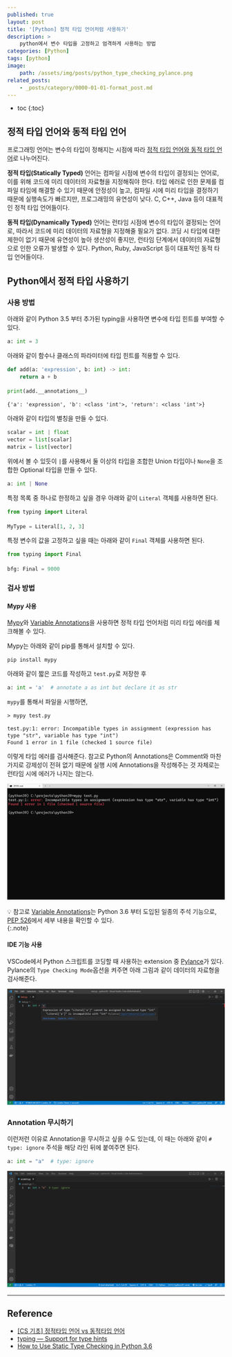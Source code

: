 ```yaml
---
published: true
layout: post
title: '[Python] 정적 타입 언어처럼 사용하기'
description: >
    python에서 변수 타입을 고정하고 엄격하게 사용하는 방법
categories: [Python]
tags: [python]
image:
    path: /assets/img/posts/python_type_checking_pylance.png
related_posts:
    - _posts/category/0000-01-01-format_post.md
---
```

* toc
{:toc}

## 정적 타입 언어와 동적 타입 언어

프로그래밍 언어는 변수의 타입이 정해지는 시점에 따라 [정적 타입 언어와 동적 타입 언어](https://en.wikipedia.org/wiki/Type_system#Type_checking)로 나누어진다.  

**정적 타입(Statically Typed)** 언어는 컴파일 시점에 변수의 타입이 결정되는 언어로, 이를 위해 코드에 미리 데이터의 자료형을 지정해줘야 한다. 타입 에러로 인한 문제를 컴파일 타임에 해결할 수 있기 때문에 안정성이 높고, 컴파일 시에 미리 타입을 결정하기 때문에 실행속도가 빠르지만, 프로그래밍의 유연성이 낮다. C, C++, Java 등이 대표적인 정적 타입 언어들이다.  

**동적 타입(Dynamically Typed)** 언어는 런타임 시점에 변수의 타입이 결정되는 언어로, 따라서 코드에 미리 데이터의 자료형을 지정해줄 필요가 없다. 코딩 시 타입에 대한 제한이 없기 때문에 유연성이 높아 생산성이 좋지만, 런타임 단계에서 데이터의 자료형으로 인한 오류가 발생할 수 있다. Python, Ruby, JavaScript 등이 대표적인 동적 타입 언어들이다.  

## Python에서 정적 타입 사용하기

### 사용 방법

아래와 같이 Python 3.5 부터 추가된 typing을 사용하면 변수에 타입 힌트를 부여할 수 있다.  

```python
a: int = 3
```

아래와 같이 함수나 클래스의 파라미터에 타입 힌트를 적용할 수 있다.  

```python
def add(a: 'expression', b: int) -> int:
    return a + b

print(add.__annotations__)
```
```
{'a': 'expression', 'b': <class 'int'>, 'return': <class 'int'>}
```

아래와 같이 타입의 별칭을 만들 수 있다.  

```python
scalar = int | float
vector = list[scalar]
matrix = list[vector]
```

위에서 볼 수 있듯이 `|`를 사용해서 둘 이상의 타입을 조합한 Union 타입이나 `None`을 조합한 Optional 타입을 만들 수 있다.  

```python
a: int | None
```

특정 목록 중 하나로 한정하고 싶을 경우 아래와 같이 `Literal` 객체를 사용하면 된다.  

```python
from typing import Literal

MyType = Literal[1, 2, 3]
```

특정 변수의 값을 고정하고 싶을 때는 아래와 같이 `Final` 객체를 사용하면 된다.  

```python
from typing import Final

bfg: Final = 9000
```

### 검사 방법

#### Mypy 사용

[Mypy](https://github.com/python/mypy)와 [Variable Annotations](https://peps.python.org/pep-0008/#variable-annotations)을 사용하면 정적 타입 언어처럼 미리 타입 에러를 체크해볼 수 있다.  

Mypy는 아래와 같이 pip를 통해서 설치할 수 있다.  

```
pip install mypy
```

아래와 같이 짧은 코드를 작성하고 `test.py`로 저장한 후  

```python
a: int = 'a'  # annotate a as int but declare it as str
```

`mypy`를 통해서 파일을 시행하면,  

```
> mypy test.py
```
```
test.py:1: error: Incompatible types in assignment (expression has type "str", variable has type "int")
Found 1 error in 1 file (checked 1 source file)
```

이렇게 타입 에러를 검사해준다. 참고로 Python의 Annotations은 Comment와 마찬가지로 강제성이 전혀 없기 때문에 실행 시에 Annotations을 작성해주는 것 자체로는 런타임 시에 에러가 나지는 않는다.  

![python_type_checking_mypy](/assets/img/posts/python_type_checking_mypy.png)

💡 참고로 [Variable Annotations](https://peps.python.org/pep-0008/#variable-annotations)는 Python 3.6 부터 도입된 일종의 주석 기능으로, [PEP 526](https://peps.python.org/pep-0526/)에서 세부 내용을 확인할 수 있다.  
{:.note}

#### IDE 기능 사용

VSCode에서 Python 스크립트를 코딩할 때 사용하는 extension 중 [Pylance](https://marketplace.visualstudio.com/items?itemName=ms-python.vscode-pylance)가 있다. Pylance의 `Type Checking Mode`옵션을 켜주면 아래 그림과 같이 데이터의 자료형을 검사해준다.  

![python_type_checking_pylance](/assets/img/posts/python_type_checking_pylance.png)

### Annotation 무시하기

이런저런 이유로 Annotation을 무시하고 싶을 수도 있는데, 이 때는 아래와 같이 `# type: ignore` 주석을 해당 라인 뒤에 붙여주면 된다.  

```python
a: int = "a"  # type: ignore
```

![python_type_checking_ignore](/assets/img/posts/python_type_checking_ignore.png)

---
## Reference
- [[CS 기초] 정적타입 언어 vs 동적타입 언어](https://algorfati.tistory.com/112)
- [typing — Support for type hints](https://docs.python.org/3/library/typing.html)
- [How to Use Static Type Checking in Python 3.6](https://medium.com/@ageitgey/learn-how-to-use-static-type-checking-in-python-3-6-in-10-minutes-12c86d72677b)